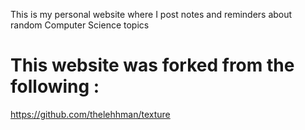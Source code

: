 
This is my personal website where I post notes and reminders about random Computer Science topics

# This website was forked from the following : 

https://github.com/thelehhman/texture